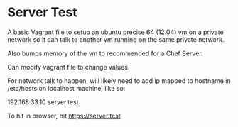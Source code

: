 # Server Test

A basic Vagrant file to setup an ubuntu precise 64 (12.04) vm on a private network
so it can talk to another vm running on the same private network.

Also bumps memory of the vm to recommended for a Chef Server.

Can modify vagrant file to change values.

For network talk to happen, will likely need to add ip mapped to hostname in
/etc/hosts on localhost machine, like so:

192.168.33.10 server.test

To hit in browser, hit https://server.test
